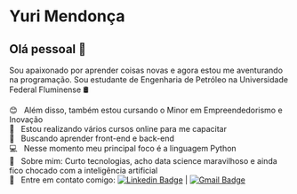 # Yuri Mendonça

## Olá pessoal 👋

Sou apaixonado por aprender coisas novas e agora estou me aventurando na programação.
Sou estudante de Engenharia de Petróleo na Universidade Federal Fluminense 🛢️

 :blush: &nbsp; Além disso, também estou cursando o Minor em Empreendedorismo e Inovação
 <br/> :rocket:  &nbsp; Estou realizando vários cursos online para me capacitar
 <br/> :purple_heart: &nbsp; Buscando aprender front-end e back-end
 <br/> :computer: &nbsp; Nesse momento meu principal foco é a linguagem Python
 <br/> 💬  &nbsp; Sobre mim: Curto tecnologias, acho data science maravilhoso e ainda fico chocado com a inteligência artificial
 <br/> :email: &nbsp; Entre em contato comigo: [![Linkedin Badge](https://img.shields.io/badge/-YuriMendonca-blue?style=flat-square&logo=Linkedin&logoColor=white&link=https://www.linkedin.com/in/yurisilvei/)](https://www.linkedin.com/in/yurisilvei/) 
| 
[![Gmail Badge](https://img.shields.io/badge/-yurisilvei@gmail.com-c14438?style=flat-square&logo=Gmail&logoColor=white&link=mailto:yurisilvei@gmail.com)](mailto:yurisilvei@gmail.com)
